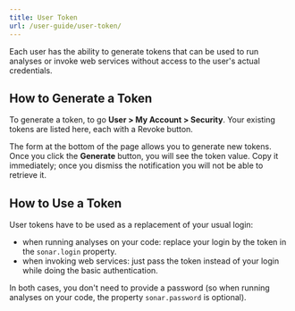 ```yaml
---
title: User Token
url: /user-guide/user-token/
---
```


Each user has the ability to generate tokens that can be used to run analyses or invoke web services without access to the user's actual credentials.

## How to Generate a Token

To generate a token, to go **User > My Account > Security**. Your existing tokens are listed here, each with a Revoke button.

The form at the bottom of the page allows you to generate new tokens. Once you click the **Generate** button, you will see the token value. Copy it immediately; once you dismiss the notification you will not be able to retrieve it.

## How to Use a Token

User tokens have to be used as a replacement of your usual login:

* when running analyses on your code: replace your login by the token in the `sonar.login` property. 
* when invoking web services: just pass the token instead of your login while doing the basic authentication.

In both cases, you don't need to provide a password (so when running analyses on your code, the property `sonar.password` is optional).
